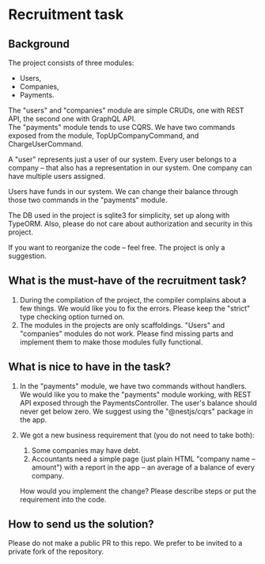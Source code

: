 # Recruitment task

## Background
The project consists of three modules:
* Users,
* Companies,
* Payments.

The "users" and "companies" module are simple CRUDs, one with REST API, the second one with GraphQL API.  
The "payments" module tends to use CQRS. We have two commands exposed from the module, TopUpCompanyCommand, 
and ChargeUserCommand.

A "user" represents just a user of our system. Every user belongs to a company – that also has a representation in our
system. One company can have multiple users assigned.

Users have funds in our system. We can change their balance through those two commands in the "payments" module.

The DB used in the project is sqlite3 for simplicity, set up along with TypeORM. Also, please do not care about
authorization and security in this project.

If you want to reorganize the code – feel free. The project is only a suggestion.

## What is the must-have of the recruitment task?
1. During the compilation of the project, the compiler complains about a few things. We would like you to fix the errors.
Please keep the "strict" type checking option turned on.
2. The modules in the projects are only scaffoldings. "Users" and "companies" modules do not work. Please find missing
parts and implement them to make those modules fully functional.

## What is nice to have in the task?
1. In the "payments" module, we have two commands without handlers. We would like you to make the "payments" module
working, with REST API exposed through the PaymentsController. The user's balance should never get below zero. We
suggest using the "@nestjs/cqrs" package in the app.
2. We got a new business requirement that (you do not need to take both): 
   1. Some companies may have debt.
   2. Accountants need a simple page (just plain HTML "company name – amount") with a report in the app – an average of
   a balance of every company.  
 
   How would you implement the change? Please describe steps or put the requirement into the code.

## How to send us the solution?
Please do not make a public PR to this repo. We prefer to be invited to a private fork of the repository.
